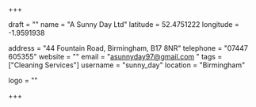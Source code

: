 +++

draft = ""
name = "A Sunny Day Ltd"
latitude = 52.4751222
longitude = -1.9591938

address = "44 Fountain Road, Birmingham, B17 8NR"
telephone = "07447 605355"
website = ""
email = "asunnyday97@gmail.com "
tags = ["Cleaning Services"]
username = "sunny_day"
location = "Birmingham"

logo = ""
 
+++
